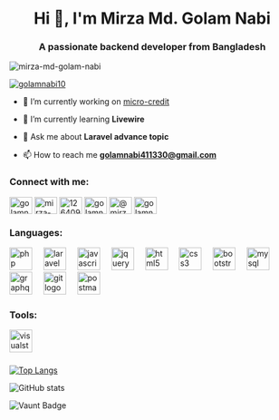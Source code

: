 <h1 align="center">Hi 👋, I'm Mirza Md. Golam Nabi</h1>
<h3 align="center">A passionate backend developer from Bangladesh</h3>

<p align="left"> <img src="https://komarev.com/ghpvc/?username=mirza-md-golam-nabi&label=Profile%20views&color=0e75b6&style=flat" alt="mirza-md-golam-nabi" /> </p>


<p align="left"> <a href="https://twitter.com/golamnabi10" target="blank"><img src="https://img.shields.io/twitter/follow/golamnabi10?logo=twitter&style=for-the-badge" alt="golamnabi10" /></a> </p>

- 🔭 I’m currently working on [micro-credit](https://shadhinbd.com/)

- 🌱 I’m currently learning **Livewire**

- 💬 Ask me about **Laravel advance topic**

- 📫 How to reach me **golamnabi411330@gmail.com**

<h3 align="left">Connect with me:</h3>
<p align="left">
<a href="https://twitter.com/golamnabi10" target="blank"><img align="center" src="https://raw.githubusercontent.com/rahuldkjain/github-profile-readme-generator/master/src/images/icons/Social/twitter.svg" alt="golamnabi10" height="30" width="40" /></a>
<a href="https://linkedin.com/in/mirza-md-golam-nabi-069705147" target="blank"><img align="center" src="https://raw.githubusercontent.com/rahuldkjain/github-profile-readme-generator/master/src/images/icons/Social/linked-in-alt.svg" alt="mirza-md-golam-nabi-069705147" height="30" width="40" /></a>
<a href="https://stackoverflow.com/users/12640998" target="blank"><img align="center" src="https://raw.githubusercontent.com/rahuldkjain/github-profile-readme-generator/master/src/images/icons/Social/stack-overflow.svg" alt="12640998" height="30" width="40" /></a>
<a href="https://fb.com/golamnabi334776" target="blank"><img align="center" src="https://raw.githubusercontent.com/rahuldkjain/github-profile-readme-generator/master/src/images/icons/Social/facebook.svg" alt="golamnabi334776" height="30" width="40" /></a>
<a href="https://www.youtube.com/c/@mirzamdgolamnabi" target="blank"><img align="center" src="https://raw.githubusercontent.com/rahuldkjain/github-profile-readme-generator/master/src/images/icons/Social/youtube.svg" alt="@mirzamdgolamnabi" height="30" width="40" /></a>
<a href="https://www.hackerrank.com/golamnabi411330" target="blank"><img align="center" src="https://raw.githubusercontent.com/rahuldkjain/github-profile-readme-generator/master/src/images/icons/Social/hackerrank.svg" alt="golamnabi411330" height="30" width="40" /></a>
</p>

<h3 align="left">Languages:</h3>
<div align="left">
  <img src="https://cdn.jsdelivr.net/gh/devicons/devicon/icons/php/php-original.svg" height="40" alt="php logo"  />
  <img width="12" />
  <img src="https://cdn.jsdelivr.net/gh/devicons/devicon/icons/laravel/laravel-original.svg" height="40" alt="laravel logo"  />
  <img width="12" />
  <img src="https://cdn.jsdelivr.net/gh/devicons/devicon/icons/javascript/javascript-original.svg" height="40" alt="javascript logo"  />
  <img width="12" />
  <img src="https://cdn.jsdelivr.net/gh/devicons/devicon/icons/jquery/jquery-original.svg" height="40" alt="jquery logo"  />
  <img width="12" />
  <img src="https://cdn.jsdelivr.net/gh/devicons/devicon/icons/html5/html5-original.svg" height="40" alt="html5 logo"  />
  <img width="12" />
  <img src="https://cdn.jsdelivr.net/gh/devicons/devicon/icons/css3/css3-original.svg" height="40" alt="css3 logo"  />
  <img width="12" />
  <img src="https://cdn.jsdelivr.net/gh/devicons/devicon/icons/bootstrap/bootstrap-original.svg" height="40" alt="bootstrap logo"  />
  <img width="12" />
  <img src="https://cdn.jsdelivr.net/gh/devicons/devicon/icons/mysql/mysql-original.svg" height="40" alt="mysql logo"  />
  <img width="12" />
  <img src="https://cdn.jsdelivr.net/gh/devicons/devicon/icons/graphql/graphql-plain.svg" height="40" alt="graphql logo"  />
  <img width="12" />
  <img src="https://cdn.jsdelivr.net/gh/devicons/devicon/icons/git/git-original.svg" height="40" alt="git logo"  />
  <img width="12" />
  <img src="https://skillicons.dev/icons?i=postman" height="40" alt="postman logo"  />
</div>

###

<h3 align="left">Tools:</h3>
<div align="left">
  <img src="https://cdn.jsdelivr.net/gh/devicons/devicon/icons/visualstudio/visualstudio-plain.svg" height="40" alt="visualstudio logo"  />
</div>

###


[![Top Langs](https://github-readme-stats.vercel.app/api/top-langs/?username=Mirza-Md-Golam-Nabi)](https://github.com/anuraghazra/github-readme-stats)

![GitHub stats](https://github-readme-stats.vercel.app/api?username=Mirza-Md-Golam-Nabi&show_icons=true)  

![Vaunt Badge](https://api.vaunt.dev/v1/github/entities/Mirza-Md-Golam-Nabi/contributions?format=svg&private=false)

